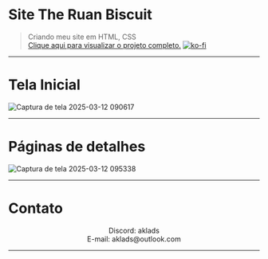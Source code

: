 # Site The Ruan Biscuit
<!-- Titulo -->

> Criando meu site em HTML, CSS<br>
> [Clique aqui para visualizar o projeto completo.](https://www.figma.com/design/xaMTfsAzx2CgIUlsBQTB3f/The-Ruan-Biscuit-Site?node-id=0-1&t=rHeR0MxeIEfFScFa-1)
> [![ko-fi](https://www.ko-fi.com/img/githubbutton_sm.svg)](https://ko-fi.com/Aklads)
---

# Tela Inicial
![Captura de tela 2025-03-12 090617](https://github.com/user-attachments/assets/59118efa-99a7-4372-9605-2b89cc931e8c)

---
# Páginas de detalhes
![Captura de tela 2025-03-12 095338](https://github.com/user-attachments/assets/7037ca47-583e-4ce0-8970-26a3e4479b27)

---
# Contato
<p align="center">
Discord: aklads
<br>E-mail: aklads@outlook.com
</p>

---
